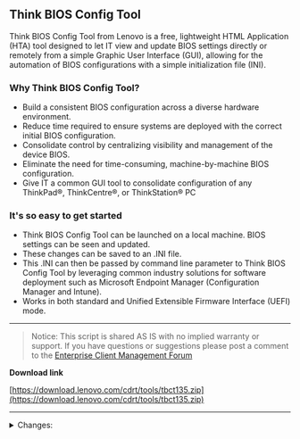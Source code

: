 ## Think BIOS Config Tool   <!-- {docsify-ignore} -->

Think BIOS Config Tool from Lenovo is a free, lightweight HTML Application (HTA) tool designed to let IT view and update BIOS settings directly or remotely from a simple Graphic User Interface (GUI), allowing for the automation of BIOS configurations with a simple initialization file (INI).

### Why Think BIOS Config Tool? <!-- {docsify-ignore} -->

- Build a consistent BIOS configuration across a diverse hardware environment.
- Reduce time required to ensure systems are deployed with the correct initial BIOS configuration.
- Consolidate control by centralizing visibility and management of the device BIOS.
- Eliminate the need for time-consuming, machine-by-machine BIOS configuration.
- Give IT a common GUI tool to consolidate configuration of any ThinkPad®, ThinkCentre®, or ThinkStation® PC

### It's so easy to get started <!-- {docsify-ignore} -->

- Think BIOS Config Tool can be launched on a local machine. BIOS settings can be seen and updated.
- These changes can be saved to an .INI file.
- This .INI can then be passed by command line parameter to Think BIOS Config Tool by leveraging common industry solutions for software deployment such as Microsoft Endpoint Manager (Configuration Manager and Intune).
- Works in both standard and Unified Extensible Firmware Interface (UEFI) mode.

---

>Notice: This script is shared AS IS with no implied warranty or support.  If you have questions or suggestions please post a comment to the [Enterprise Client Management Forum](http://forums.lenovo.com/t5/Enterprise-Management-Board/bd-p/sa01_eg)

**Download link**

[https://download.lenovo.com/cdrt/tools/tbct135.zip](https://download.lenovo.com/cdrt/tools/tbct135.zip)

---

<details>
<summary>Changes:</summary>
1.35: Fix for handling 'show only' settings.

1.34: Fix for condition to prevent popup if passwords don't match. Return Code 3 will represent passwords not matching.

1.33: Fix for setting defaults via GUI and command line when password is present

1.32: Fix for password validity check showing during unattended deployment; Fix for reserved WMI settings

1.31: Updated to handle new ThinkCentre models

1.30: Added command line option to disable log file creation

1.28: Added password validity check; Added support for creating a System Deployment Mode password file

1.26: Fixed issue applying config file to machine using plain text SVP

1.25: Fixed bug on no supervisor password applying the first setting from a file.

1.22: Logging. Automatic detection of the supervisor password

1.21:  Fixed issue when running by command line and a duplicate setting is reported from BIOS

1.20:  Bug fix for not showing settings correctly when connecting remotely from laptop to a desktop

1.19:  Bug fix on alarm times; bug fix on password div not disappearing; removed auto-generated key and added button to generate a key; updated picture in guide

1.17:  Bug fix on boot order export when the changes haven't been saved

v1.16:  Added support to change the supervisor password. Added support to create a supervisor password change file

1.15:  Fixed the export of Alarm Time and Date

1.14:  Improved handling of boot order on certain ThinkStation/ThinkCentre models; added version to title

1.11:  Added command line option to change back to default settings - Eg. ThinkBiosConfig.hta “default=true” 

</details>